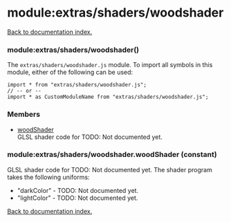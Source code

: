 # module:extras/shaders/woodshader

[Back to documentation index.](index.md)

<a name='extras_shaders_woodshader'></a>
### module:extras/shaders/woodshader()

The <code>extras/shaders/woodshader.js</code> module.
To import all symbols in this module, either of the following can be used:

    import * from "extras/shaders/woodshader.js";
    // -- or --
    import * as CustomModuleName from "extras/shaders/woodshader.js";

### Members

* [woodShader](#extras_shaders_woodshader.woodShader)<br>GLSL shader code for TODO: Not documented yet.

<a name='extras_shaders_woodshader.woodShader'></a>
### module:extras/shaders/woodshader.woodShader (constant)

GLSL shader code for TODO: Not documented yet.
The shader program takes the following uniforms:<ul>
<li>"darkColor" - TODO: Not documented yet.
<li>"lightColor" - TODO: Not documented yet.</ul>

[Back to documentation index.](index.md)
